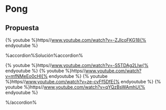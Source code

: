 
# Pong

## Propuesta

{% youtube %}https//www.youtube.com/watch?v=-ZJIcoFKG18{% endyoutube %}


%accordion%Solución%accordion%

{% youtube %}https//www.youtube.com/watch?v=-S5TDAg2LIw{% endyoutube %}
{% youtube %}https//www.youtube.com/watch?v=mfNMeEo0cHI{% endyoutube %}
{% youtube %}https//www.youtube.com/watch?v=ze-cvFf5DfE{% endyoutube %}
{% youtube %}https//www.youtube.com/watch?v=qYQzBsWAmhU{% endyoutube %}

%/accordion%